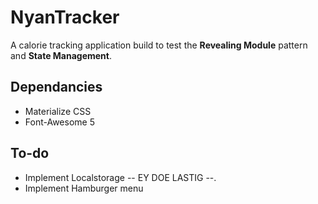 # NyanTracker
A calorie tracking application build to test the **Revealing Module** pattern and **State Management**.

## Dependancies
* Materialize CSS
* Font-Awesome 5

## To-do
* Implement Localstorage -- EY DOE LASTIG --. 
* Implement Hamburger menu

